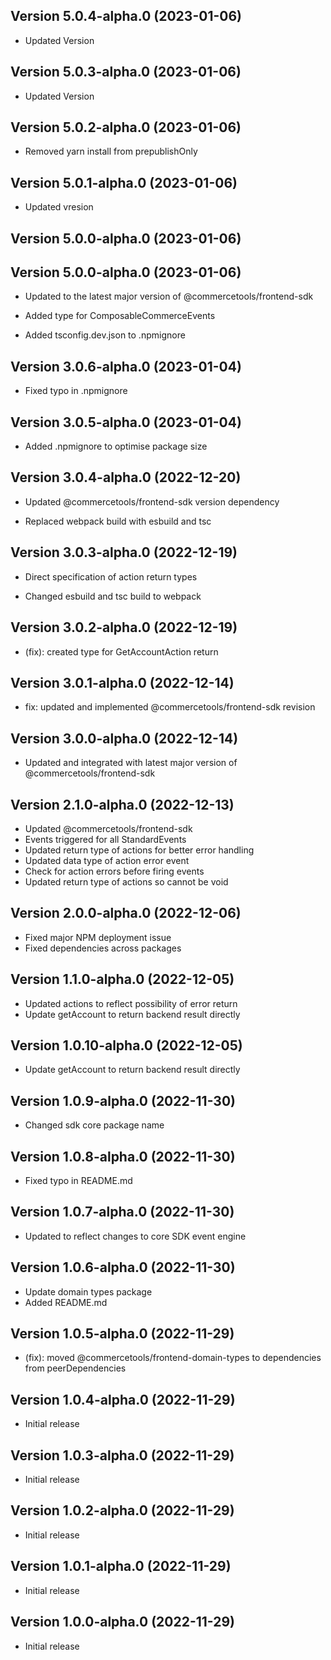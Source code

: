 
## Version 5.0.4-alpha.0 (2023-01-06)



* Updated Version

## Version 5.0.3-alpha.0 (2023-01-06)


* Updated Version

## Version 5.0.2-alpha.0 (2023-01-06)




* Removed yarn install from prepublishOnly

## Version 5.0.1-alpha.0 (2023-01-06)



* Updated vresion

## Version 5.0.0-alpha.0 (2023-01-06)

## Version 5.0.0-alpha.0 (2023-01-06)


* Updated to the latest major version of @commercetools/frontend-sdk




* Added type for ComposableCommerceEvents

* Added tsconfig.dev.json to .npmignore

## Version 3.0.6-alpha.0 (2023-01-04)




* Fixed typo in .npmignore

## Version 3.0.5-alpha.0 (2023-01-04)




* Added .npmignore to optimise package size

## Version 3.0.4-alpha.0 (2022-12-20)


* Updated @commercetools/frontend-sdk version dependency


* Replaced webpack build with esbuild and tsc

## Version 3.0.3-alpha.0 (2022-12-19)



* Direct specification of action return types

* Changed esbuild and tsc build to webpack

## Version 3.0.2-alpha.0 (2022-12-19)



* (fix): created type for GetAccountAction return

## Version 3.0.1-alpha.0 (2022-12-14)

* fix: updated and implemented @commercetools/frontend-sdk revision

## Version 3.0.0-alpha.0 (2022-12-14)

* Updated and integrated with latest major version of @commercetools/frontend-sdk

## Version 2.1.0-alpha.0 (2022-12-13)

* Updated @commercetools/frontend-sdk
* Events triggered for all StandardEvents
* Updated return type of actions for better error handling
* Updated data type of action error event
* Check for action errors before firing events
* Updated return type of actions so cannot be void

## Version 2.0.0-alpha.0 (2022-12-06)

* Fixed major NPM deployment issue
* Fixed dependencies across packages

## Version 1.1.0-alpha.0 (2022-12-05)

* Updated actions to reflect possibility of error return
* Update getAccount to return backend result directly

## Version 1.0.10-alpha.0 (2022-12-05)

* Update getAccount to return backend result directly

## Version 1.0.9-alpha.0 (2022-11-30)

* Changed sdk core package name

## Version 1.0.8-alpha.0 (2022-11-30)

* Fixed typo in README.md

## Version 1.0.7-alpha.0 (2022-11-30)

* Updated to reflect changes to core SDK event engine

## Version 1.0.6-alpha.0 (2022-11-30)

* Update domain types package
* Added README.md

## Version 1.0.5-alpha.0 (2022-11-29)

* (fix): moved @commercetools/frontend-domain-types to dependencies from peerDependencies

## Version 1.0.4-alpha.0 (2022-11-29)

* Initial release

## Version 1.0.3-alpha.0 (2022-11-29)

* Initial release

## Version 1.0.2-alpha.0 (2022-11-29)

* Initial release

## Version 1.0.1-alpha.0 (2022-11-29)

* Initial release

## Version 1.0.0-alpha.0 (2022-11-29)

* Initial release
